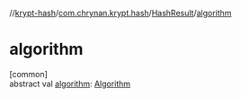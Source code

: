 //[krypt-hash](../../../index.md)/[com.chrynan.krypt.hash](../index.md)/[HashResult](index.md)/[algorithm](algorithm.md)

# algorithm

[common]\
abstract val [algorithm](algorithm.md): [Algorithm](index.md)
